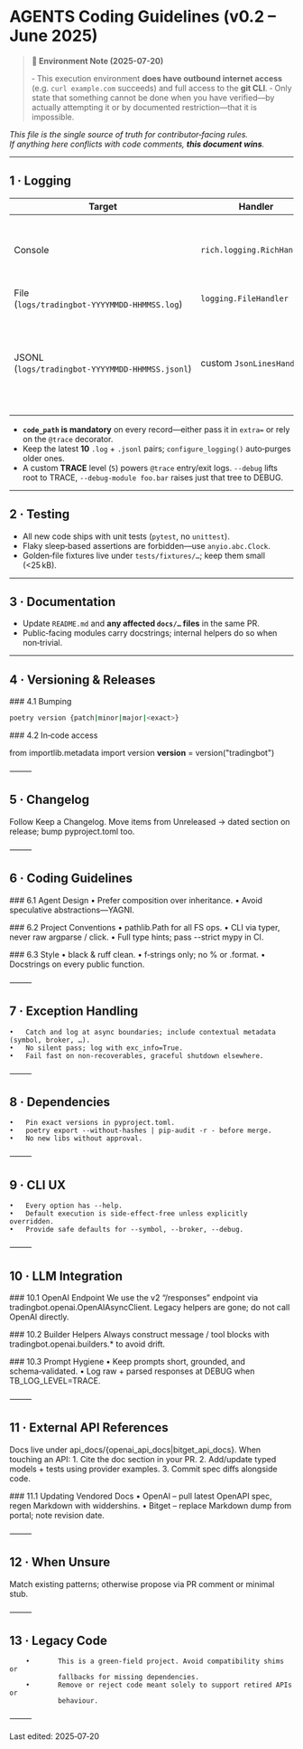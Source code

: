 # AGENTS Coding Guidelines (v0.2 – June 2025)

> **🚨 Environment Note (2025-07-20)**
>
> ‑ This execution environment **does have outbound internet access** (e.g. `curl example.com` succeeds) and full access to the **git CLI**.
> ‑ Only state that something cannot be done when you have verified—by actually attempting it or by documented restriction—that it is impossible.


*This file is the single source of truth for contributor‑facing rules.  
If anything here conflicts with code comments, **this document wins**.*

---

## 1 · Logging

| Target | Handler | Format |
|--------|---------|--------|
| Console | `rich.logging.RichHandler` | *Rich default (timestamp, coloured level, file:line)* |
| File (`logs/tradingbot‑YYYYMMDD‑HHMMSS.log`) | `logging.FileHandler` | `%(asctime)s | %(levelname)-8s | %(name)s | %(funcName)s:%(lineno)d - %(message)s` |
| JSONL (`logs/tradingbot‑YYYYMMDD‑HHMMSS.jsonl`) | custom `JsonLinesHandler` | keys: `ts_epoch`, `level`, `logger`, `msg`, `code_path`, *(opt)* `trace_id`, `exc_type`, `exc_msg` |

* **`code_path` is mandatory** on every record—either pass it in `extra=` or rely on the `@trace` decorator.  
* Keep the latest **10** `.log` + `.jsonl` pairs; `configure_logging()` auto‑purges older ones.  
* A custom **TRACE** level (`5`) powers `@trace` entry/exit logs. `--debug` lifts root to TRACE, `--debug‑module foo.bar` raises just that tree to DEBUG.

---

## 2 · Testing

* All new code ships with unit tests (`pytest`, no `unittest`).
* Flaky sleep‑based assertions are forbidden—use `anyio.abc.Clock`.
* Golden‑file fixtures live under `tests/fixtures/…`; keep them small (<25 kB).

---

## 3 · Documentation

* Update `README.md` and **any affected `docs/…` files** in the same PR.
* Public‑facing modules carry docstrings; internal helpers do so when non‑trivial.

---

## 4 · Versioning & Releases

### 4.1 Bumping  
```bash
poetry version {patch|minor|major|<exact>}
```
### 4.2 In‑code access

from importlib.metadata import version
__version__ = version("tradingbot")


⸻

## 5 · Changelog

Follow Keep a Changelog.
Move items from Unreleased → dated section on release; bump pyproject.toml too.

⸻

## 6 · Coding Guidelines

### 6.1 Agent Design
	•	Prefer composition over inheritance.
	•	Avoid speculative abstractions—YAGNI.

### 6.2 Project Conventions
	•	pathlib.Path for all FS ops.
	•	CLI via typer, never raw argparse / click.
	•	Full type hints; pass --strict mypy in CI.

### 6.3 Style
	•	black & ruff clean.
	•	f‑strings only; no % or .format.
	•	Docstrings on every public function.

⸻

## 7 · Exception Handling
	•	Catch and log at async boundaries; include contextual metadata (symbol, broker, …).
	•	No silent pass; log with exc_info=True.
	•	Fail fast on non‑recoverables, graceful shutdown elsewhere.

⸻

## 8 · Dependencies
	•	Pin exact versions in pyproject.toml.
	•	poetry export --without-hashes | pip-audit -r - before merge.
	•	No new libs without approval.

⸻

## 9 · CLI UX
	•	Every option has --help.
	•	Default execution is side‑effect‑free unless explicitly overridden.
	•	Provide safe defaults for --symbol, --broker, --debug.

⸻

## 10 · LLM Integration

### 10.1 OpenAI Endpoint
We use the v2 “/responses” endpoint via tradingbot.openai.OpenAIAsyncClient.
Legacy helpers are gone; do not call OpenAI directly.

### 10.2 Builder Helpers
Always construct message / tool blocks with tradingbot.openai.builders.* to avoid drift.

### 10.3 Prompt Hygiene
	•	Keep prompts short, grounded, and schema‑validated.
	•	Log raw + parsed responses at DEBUG when TB_LOG_LEVEL=TRACE.

⸻

## 11 · External API References

Docs live under api_docs/{openai_api_docs|bitget_api_docs}.
When touching an API:
	1.	Cite the doc section in your PR.
	2.	Add/update typed models + tests using provider examples.
	3.	Commit spec diffs alongside code.

### 11.1 Updating Vendored Docs
	•	OpenAI – pull latest OpenAPI spec, regen Markdown with widdershins.
	•	Bitget – replace Markdown dump from portal; note revision date.

⸻

## 12 · When Unsure

Match existing patterns; otherwise propose via PR comment or minimal stub.

⸻

## 13 · Legacy Code
        •       This is a green‑field project. Avoid compatibility shims or
                fallbacks for missing dependencies.
        •       Remove or reject code meant solely to support retired APIs or
                behaviour.

⸻

Last edited: 2025‑07‑20
